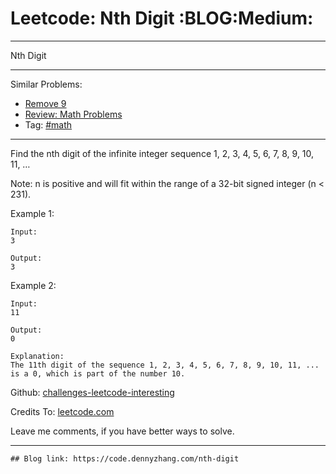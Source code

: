 
# Leetcode: Nth Digit     :BLOG:Medium:

---

Nth Digit  

---

Similar Problems:  

-   [Remove 9](https://code.dennyzhang.com/remove-9)
-   [Review: Math Problems](https://code.dennyzhang.com/review-math)
-   Tag: [#math](https://code.dennyzhang.com/tag/math)

---

Find the nth digit of the infinite integer sequence 1, 2, 3, 4, 5, 6, 7, 8, 9, 10, 11, &#x2026;  

Note: n is positive and will fit within the range of a 32-bit signed integer (n < 231).  

Example 1:  

    Input:
    3
    
    Output:
    3

Example 2:  

    Input:
    11
    
    Output:
    0
    
    Explanation:
    The 11th digit of the sequence 1, 2, 3, 4, 5, 6, 7, 8, 9, 10, 11, ... is a 0, which is part of the number 10.

Github: [challenges-leetcode-interesting](https://github.com/DennyZhang/challenges-leetcode-interesting/tree/master/problems/nth-digit)  

Credits To: [leetcode.com](https://leetcode.com/problems/nth-digit/description/)  

Leave me comments, if you have better ways to solve.  

---

    ## Blog link: https://code.dennyzhang.com/nth-digit

